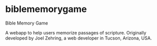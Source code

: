 # biblememorygame
Bible Memory Game

A webapp to help users memorize passages of scripture.
Originally developed by Joel Zehring, a web developer in Tucson, Arizona, USA.

